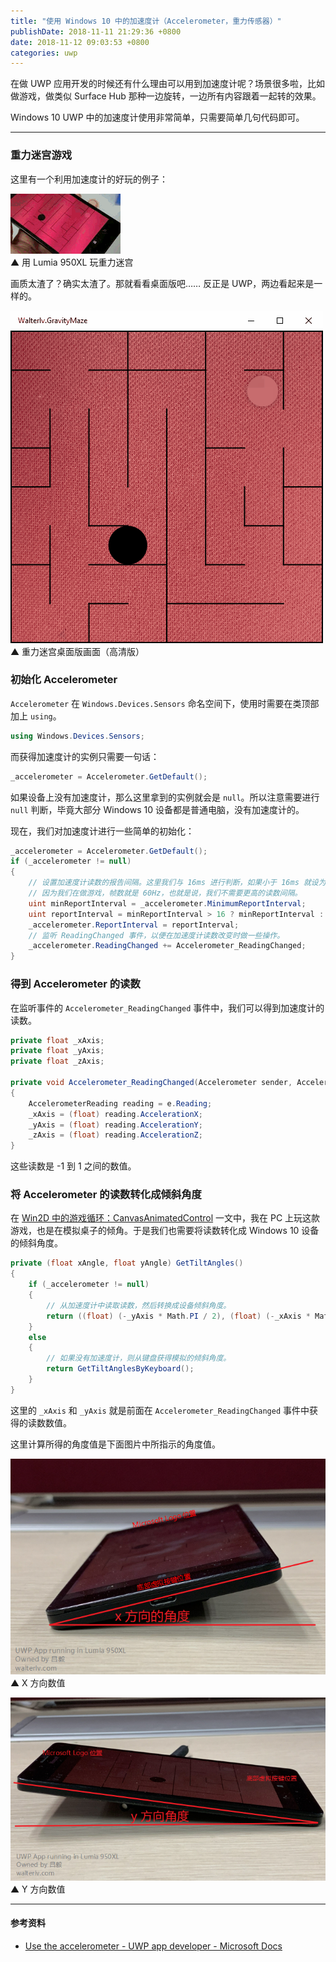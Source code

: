 ```yaml
---
title: "使用 Windows 10 中的加速度计（Accelerometer，重力传感器）"
publishDate: 2018-11-11 21:29:36 +0800
date: 2018-11-12 09:03:53 +0800
categories: uwp
---
```


在做 UWP 应用开发的时候还有什么理由可以用到加速度计呢？场景很多啦，比如做游戏，做类似 Surface Hub 那种一边旋转，一边所有内容跟着一起转的效果。

Windows 10 UWP 中的加速度计使用非常简单，只需要简单几句代码即可。

---

<div id="toc"></div>

### 重力迷宫游戏

这里有一个利用加速度计的好玩的例子：

![用 Lumia 950XL 玩重力迷宫](/static/posts/2018-11-12-playing-gravity-maze-with-lumia950xl.gif)  
▲ 用 Lumia 950XL 玩重力迷宫

画质太渣了？确实太渣了。那就看看桌面版吧…… 反正是 UWP，两边看起来是一样的。

![重力迷宫桌面版画面（高清版）](/static/posts/2018-11-11-walterlv-gravity-maze.gif)  
▲ 重力迷宫桌面版画面（高清版）

### 初始化 Accelerometer

`Accelerometer` 在 `Windows.Devices.Sensors` 命名空间下，使用时需要在类顶部加上 `using`。

```csharp
using Windows.Devices.Sensors;
```

而获得加速度计的实例只需要一句话：

```csharp
_accelerometer = Accelerometer.GetDefault();
```

如果设备上没有加速度计，那么这里拿到的实例就会是 `null`。所以注意需要进行 `null` 判断，毕竟大部分 Windows 10 设备都是普通电脑，没有加速度计的。

现在，我们对加速度计进行一些简单的初始化：

```csharp
_accelerometer = Accelerometer.GetDefault();
if (_accelerometer != null)
{
    // 设置加速度计读数的报告间隔。这里我们与 16ms 进行判断，如果小于 16ms 就设为 16ms。
    // 因为我们在做游戏，帧数就是 60Hz，也就是说，我们不需要更高的读数间隔。
    uint minReportInterval = _accelerometer.MinimumReportInterval;
    uint reportInterval = minReportInterval > 16 ? minReportInterval : 16;
    _accelerometer.ReportInterval = reportInterval;
    // 监听 ReadingChanged 事件，以便在加速度计读数改变时做一些操作。
    _accelerometer.ReadingChanged += Accelerometer_ReadingChanged;
}
```

### 得到 Accelerometer 的读数

在监听事件的 `Accelerometer_ReadingChanged` 事件中，我们可以得到加速度计的读数。

```csharp
private float _xAxis;
private float _yAxis;
private float _zAxis;

private void Accelerometer_ReadingChanged(Accelerometer sender, AccelerometerReadingChangedEventArgs e)
{
    AccelerometerReading reading = e.Reading;
    _xAxis = (float) reading.AccelerationX;
    _yAxis = (float) reading.AccelerationY;
    _zAxis = (float) reading.AccelerationZ;
}
```

这些读数是 -1 到 1 之间的数值。

### 将 Accelerometer 的读数转化成倾斜角度

在 [Win2D 中的游戏循环：CanvasAnimatedControl](/post/game-loop-of-win2d-canvas-animated-control.html) 一文中，我在 PC 上玩这款游戏，也是在模拟桌子的倾角。于是我们也需要将读数转化成 Windows 10 设备的倾斜角度。

```csharp
private (float xAngle, float yAngle) GetTiltAngles()
{
    if (_accelerometer != null)
    {
        // 从加速度计中读取读数，然后转换成设备倾斜角度。
        return ((float) (-_yAxis * Math.PI / 2), (float) (-_xAxis * Math.PI / 2));
    }
    else
    {
        // 如果没有加速度计，则从键盘获得模拟的倾斜角度。
        return GetTiltAnglesByKeyboard();
    }
}
```

这里的 `_xAxis` 和 `_yAxis` 就是前面在 `Accelerometer_ReadingChanged` 事件中获得的读数数值。

这里计算所得的角度值是下面图片中所指示的角度值。

![X 方向数值](/static/posts/2018-11-11-21-22-55.png)  
▲ X 方向数值

![Y 方向数值](/static/posts/2018-11-11-21-23-00.png)  
▲ Y 方向数值

---

#### 参考资料

- [Use the accelerometer - UWP app developer - Microsoft Docs](https://docs.microsoft.com/en-us/windows/uwp/devices-sensors/use-the-accelerometer)
